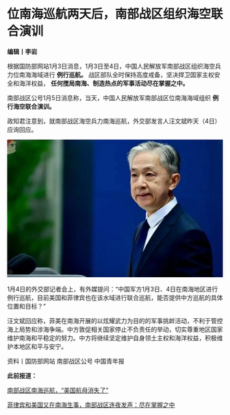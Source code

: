 # 位南海巡航两天后，南部战区组织海空联合演训

**编辑丨李岩**

根据国防部网站1月3日消息，1月3日至4日，中国人民解放军南部战区组织海空兵力位南海海域进行 **例行巡航。**
战区部队全时保持高度戒备，坚决捍卫国家主权安全和海洋权益， **任何搅局南海、制造热点的军事活动尽在掌握之中。**

南部战区公号1月5日消息称，当天，中国人民解放军南部战区位南海海域组织 **例行海空联合演训。**

政知君注意到，就南部战区海空兵力南海巡航，外交部发言人汪文斌昨天（4日）应询回应。

![f4a202ad3f2a485db416f17d4f42024c.jpg](https://raw.githubusercontent.com/qqhsx/qqnews_image/main/2024/01/05/位南海巡航两天后，南部战区组织海空联合演训/f4a202ad3f2a485db416f17d4f42024c.jpg)

1月4日的外交部记者会上，有外媒提问：“中国军方1月3日、4日在南海地区进行例行巡航，目前美国和菲律宾也在该水域进行联合巡航，能否提供中方巡航的具体位置和目标？”

汪文斌回应称，菲美在南海开展的以炫耀武力为目的的军事挑衅活动，不利于管控海上局势和涉海争端。中方敦促相关国家停止不负责任的举动，切实尊重地区国家维护南海和平稳定的努力。中方将继续坚定维护自身领土主权和海洋权益，积极维护本地区和平与安宁。

资料丨国防部网站 南部战区公号 中国青年报

**此前报道：**

[南部战区南海巡航，“美国航母消失了” ](https://news.qq.com/rain/a/20240105A0315100)

[菲律宾和美国又在南海生事，南部战区连夜发声：尽在掌握之中 ](https://news.qq.com/rain/a/20240104A04FS800)

